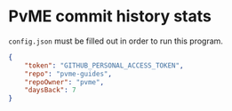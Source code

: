 # PvME commit history stats

`config.json` must be filled out in order to run this program.

```json
{
    "token": "GITHUB_PERSONAL_ACCESS_TOKEN",
    "repo": "pvme-guides",
    "repoOwner": "pvme",
    "daysBack": 7
}
```
